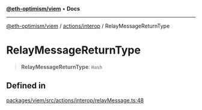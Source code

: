 [**@eth-optimism/viem**](../../../README.md) • **Docs**

***

[@eth-optimism/viem](../../../README.md) / [actions/interop](../README.md) / RelayMessageReturnType

# RelayMessageReturnType

> **RelayMessageReturnType**: `Hash`

## Defined in

[packages/viem/src/actions/interop/relayMessage.ts:48](https://github.com/ethereum-optimism/ecosystem/blob/8c869dbb3cc282dd35a61a60d7a8a9cae4a14cae/packages/viem/src/actions/interop/relayMessage.ts#L48)
